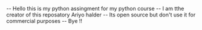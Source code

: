 -- Hello this is my python assingment for my python course
-- I am tthe creator of this reposatory Ariyo halder
-- Its open source but don't use it for commercial purposes
-- Bye !!
